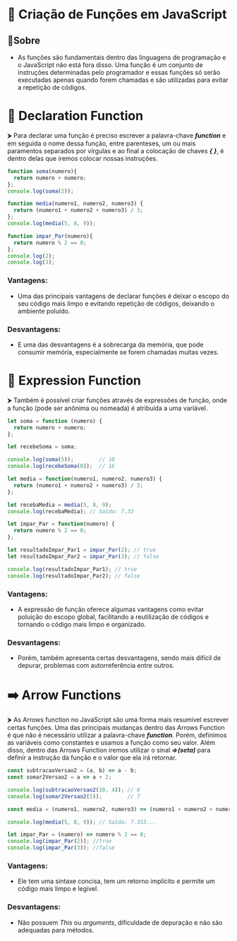 # 📜 Criação de Funções em JavaScript

## 📌Sobre
- As funções são fundamentais dentro das linguagens de programação e o JavaScript não está fora disso. Uma função é um conjunto de instruções determinadas pelo programador e essas funções só serão executadas apenas quando forem chamadas e são utilizadas para evitar a repetição de códigos.

# 📝 Declaration Function
⮞ Para declarar uma função é preciso escrever a palavra-chave ***function*** e em seguida o nome dessa função, entre parenteses, um ou mais paramentos separados por vírgulas e ao final a colocação de chaves ***{ }***, é dentro delas que iremos colocar nossas instruções.
  
```JavaScript
function soma(numero){
  return numero + numero;
};
console.log(soma(2));
```
```JavaScript
function media(numero1, numero2, numero3) {
  return (numero1 + numero2 + numero3) / 3;
};
console.log(media(5, 8, 9));
```
```JavaScript
function impar_Par(numero){
  return numero % 2 == 0;
};
console.log(2);
console.log(3);
```
### Vantagens:
- Uma das principais vantagens de declarar funções é deixar o escopo do seu código mais limpo e evitando repetição de códigos, deixando o ambiente poluído.
### Desvantagens:
- E uma das desvantagens é a sobrecarga da memória, que pode consumir memória, especialmente se forem chamadas muitas vezes.

# 🔄 Expression Function
⮞ Também é possível criar funções através de expressões de função, onde a função (pode ser anônima ou nomeada) é atribuída a uma variável.
  
```JavaScript
let soma = function (numero) {
  return numero + numero;
};

let recebeSoma = soma;

console.log(soma(5));        // 10
console.log(recebeSoma(8));  // 16
```
```JavaScript
let media = function(numero1, numero2, numero3) {
  return (numero1 + numero2 + numero3) / 3;
};

let recebaMedia = media(5, 8, 9);
console.log(recebaMedia); // Saída: 7.33
```
```JavaScript
let impar_Par = function(numero) {
  return numero % 2 == 0;
};

let resultadoImpar_Par1 = impar_Par(2); // true
let resultadoImpar_Par2 = impar_Par(3); // false

console.log(resultadoImpar_Par1); // true
console.log(resultadoImpar_Par2); // false
```

### Vantagens:
- A expressão de função oferece algumas vantagens como evitar poluição do escopo global, facilitando a reutilização de códigos e tornando o código mais limpo e organizado.

### Desvantagens:
- Porém, também apresenta certas desvantagens, sendo mais difícil de depurar, problemas com autorreferência entre outros.

# ➡️ Arrow Functions

⮞ As Arrows function no JavaScript são uma forma mais resumível escrever certas funções. Uma das principais mudanças dentro das Arrows Function é que não é necessário utilizar a palavra-chave ***function***. Porém, definimos as variáveis como constantes e usamos a função como seu valor. Além disso, dentro das Arrows Function iremos utilizar o sinal ***=>(seta)*** para definir a instrução da função e o valor que ela irá retornar.

```JavaScript
const subtracaoVersao2 = (a, b) => a - b;
const somar2Versao2 = a => a + 2;

console.log(subtracaoVersao2(10, 4)); // 6
console.log(somar2Versao2(5));        // 7
```
```JavaScript
const media = (numero1, numero2, numero3) => (numero1 + numero2 + numero3) / 3;

console.log(media(5, 8, 9)); // Saída: 7.333...
```
```JavaScript
let impar_Par = (numero) => numero % 2 == 0;
console.log(impar_Par(2)); //true
console.log(impar_Par(3)); //false
```
### Vantagens:
- Ele tem uma sintaxe concisa, tem um retorno implícito e permite um código mais limpo e legível.

### Desvantagens:
- Não possuem *This* ou *arguments*, dificuldade de depuração e não são adequadas para métodos.
